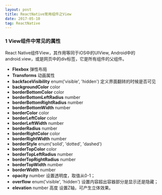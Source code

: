 ```yaml
---
layout: post
title: ReactNative常用组件之View
date: 2017-05-10
tag: ReactNative
---
```



### 1 View组件中常见的属性

React Native组件View，其作用等同于iOS中的UIView, Android中的android.view，或是网页中的div标签，它是所有组件的父组件。
	
* <strong>Flexbox</strong> 弹性布局* <strong>Transforms</strong>  动画属性* <strong>backfaceVisibility</strong> enum('visible', 'hidden')    定义界面翻转的时候是否可见* <strong>backgroundColor</strong> color* <strong>borderBottomColor</strong> color* <strong>borderBottomLeftRadius</strong> number* <strong>borderBottomRightRadius</strong> number* <strong>borderBottomWidth</strong> number* <strong>borderColor</strong> color* <strong>borderLeftColor</strong> color* <strong>borderLeftWidth</strong> number* <strong>borderRadius</strong> number* <strong>borderRightColor</strong> color* <strong>borderRightWidth</strong> number* <strong>borderStyle</strong> enum('solid', 'dotted', 'dashed')* <strong>borderTopColor</strong> color* <strong>borderTopLeftRadius</strong> number* <strong>borderTopRightRadius</strong> number* <strong>borderTopWidth</strong> number* <strong>borderWidth</strong> number* <strong>opacity</strong> number 设置透明度，取值从0-1；* <strong>overflow</strong> enum('visible', 'hidden')  设置内容超出容器部分是显示还是隐藏；* <strong>elevation</strong> number 高度   设置Z轴，可产生立体效果。
